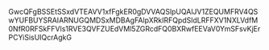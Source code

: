 GwcQFgBSSEtSSxdVTEAVV1xfFgkER0gDVVAQSlpUQAlJV1ZEQUMFRV4QSwYUFBUYSRAIARNUGQMDSxMDBAgFAlpXRkIRFQpdSldLRFFXV1NXLVdfM0NfR0RFSkFFVls1RVE3QVFZUEdVMl5ZGRcdFQ0BXRwfEEVaV0YmSFsvKjErPCYiSisUIQcrAgkG
